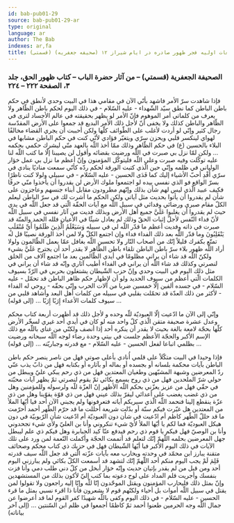 ```yaml
---
id: bab-pub01-29
source: bab-pub01-29-ar
type: original
language: ar
author: The Bab
indexes: ar,fa
title: بيان واقعات اوليه فجر ظهور صادره در ايام شيراز ۱۲ (صحيفه جعفريه) (قسمتى)
---
```

### الصحيفة الجعفرية (قسمتي) – من آثار حضرة الباب – كتاب ظهور الحق، جلد ۳، الصفحة ۲۲۲ – ۲۲٤

فإذا شاهدت سرّ الأمر فاشهد بأنّي الآن في مقامي هذا في البيت وحدي لأنطق في حكم باطن الباطن كما نطق سيّد الشّهداء - عليه السّلام - في ذلك اليوم لحكم باطن الظّاهر ولا يعرف من كلماتي أمر الموهوم فإنّ الأمر لو يظهر بحقيقته في عالم الأجساد لترى في الظّاهر والباطن كذلك ولا يخفى أنّ لأجل ذلك الأمر البديع قد جمعوا على الأرض المقدّسة رجال كثير وإنّي لو أردت لأغلب على الطّوائف كلّها ولكن أحببت أن يجري القضاء مخالفًا لهواي لينكسر قلبي ويحزن سرّي ويتغيّر فؤادي لأنّي كنت في حكم الباطن مشابها في البلاء بالحسين (ع) في حكم الظّاهر وذلك ممّا أخذ اللّه بالعهد منّي ليشرك حكمي بحكمه ... ولكن لمّا نزل بي صبرت في اللّه ورضيت بقضائه وأقول لن يصيبنا إلّا ما كتب اللّه لنا عليه توكّلت وفيه صبرت وعلى اللّه فليتوكّل المؤمنون وإنّ أعظم ما نزل بي عمل خؤار الولياني في ظلمه وإنّي حين الّذي كتبت الورقة لحكم ردّه كأنّي سمعت مناديًا ينادي في سرّي أَفْدِ أحبّ الأشياء إليك كما فَدَى الحسين - عليه السّلام - في سبيلي ولولا كنت ناظرًا بسرّ الواقع فو الذي نفسي بيده لو اجتمعوا ملوك الأرض لن يقدروا أن يأخذوا منّي حرفًا فكيف عبيد الّذي ليس لهم شأن بذلك وإنّهم مطرودون مقابل أبناء جنسهم وعاجزون على شأن لم يقدروا أن يأتوا بحديث مثل آياتي ولكن الحكم ما أشرت لك في سرّ الباطن ليعلم الكلّ مقام صبري ورضائي وفدائي في سبيل اللّه مع آيات الحقّة الّتي قد جعل اللّه في يدي حيث لم يقدروا أن يغلبوا عَلَيَّ جميع أهل الأرض وبذلك فديت من آثار نفسي في سبيل اللّه لأنّ فداء النّفس لأجلّ إثبات الحقّ وذلك لم يعادل شيئًا في الأعيان فلله الحمد والمنّة قد صبرت في ذاته وفديت أعظم ما قدّر اللّه لي في سبيله وَسَيَعْلَمُ الَّذِينَ ظَلَمُوا أَيِّ مُنْقَلَبٍ يَنْقَلِبُونَ وما قدّر اللّه بعد ذلك الفداء فداء وإن اجتمع الكلّ ولا لمن أخذ الورقة نصيبًا قل له تمتّع بكفرك قليلاً إنّك من أصحاب النّار ولا تحسبن اللّه بغافل عمّا يعمل الظّالمون ولولا أراد اللّه ظهور بلاء سرّ باطن الباطن تلقاء باطن الظّاهر لا يقدر أحد أن يجترح عَلَيَّ بشيء ولكنّ اللّه قد شاء أن يراني مظلومًا في أيدي الظّالمين بعد ما اجتمع آلاف من الخلق لنصرتي وكذلك قد شاء اللّه أن يراني في الفداء أطيب آثاري وإنّه قد شاء أن يراني في مثل ذلك اليوم في البيت وحدي وإنّ حزب الشّيطان يشتغلون بحربي في الرّدّ بسيوف الكلمات الّتي أعظم من سيوف الحديد ولو أن لإظهار حكم ظاهر الباطن قد تحمّل - عليه السّلام - في جسده ألفين إلّا خمسين ضربا من آلات الحرب وإنّي بحقّه - روحي له الفداء - لأكثر من ذلك العدّة قد تحمّلت بقلبي في سبيله من كلمات أهل البعد وأشاهد قلبي من سيوف كلمات الأعداء إِرَبًا إِرَبًا ... (إلى قوله) ...

وإنّي إلى الآن ما ادّعيت إلّا العبوديّة للّه وحده و لأجل ذلك قد أظهرت أربعة كتاب محكم وعدل عشرة صحيفة متقن الّذي كلّ واحد منه لو كان في أيدي أحد غيري لسخّر الأرض كلّها بحجّة لامعة بالغة بحيث لا يقدر أن ينكره أحد إذا أنصف ولكنّي من غناي باللّه مع ذلك الإسم الأكبر والحجّة الأعظم جلست في بيتي وحدة رضاء لوجه اللّه سبحانه ورضيت بظلمي اتباعا لفعل الحسين - عليه السّلام - مع قدرته وجباريّته ... (إلى قوله) ...

فإذا وحيدا في البيت متكّلاً على قلمي أُنادي بأعلى صوتي فهل من ناصر ينصر حكم باطن الباطن بآيات محكمة بلسانه أو بجسده أو بماله أو بآثاره أو بكتابه فهل من ذابّ يذب عنّي ردّ المعرضين وشبهة المشبّهين وطغيان المعتدين فهل من ذي رحم يبكي عليّ ويبطل من حولي شرّ الملحدين فهل من ذي روح يسمع بكائي ثمّ يقوم لنصرتي ثمّ يظهر آيات محبّته في حقّي فهل من عزيز يعزّني بحكم اللّه الأظهر إنّ العزّة للّه ولرسوله وللمؤمنين وهل من ذي غضب يغضب على أعدائي ليقرّ بذلك عيني فهل من ذي قوّة يقوّينا وهل من ذي عزّة ينقطع إلينا فنحمد اللّه الّذي سيريكم آياته فتعرفونها ولم يجبني الآن أحد فيا أيّها الملأ من المعتدين هل غيّرت فيكم سنّة أو بدّلت شريعة أحللت ما قد حرّم الطّهر أحمد أحرّمت ما قد حللّ الطّهر كاظم أم ادّعيت في شأن دون العبوديّة أم ادّعيت شأن الرّبوبيّة في دون هيكل العبوديّة فما لكم يا أيّها الملأ لأيّ شيء تنكروني وأنا بن العليّ ولأي شيء تجحدوني وأنا بن الوصيّ فهل فيكم يا قوم ذي رحم فيدفع عنّا كيد الجبابرة وهل فيكم ذي علم ليبطل جهل المعرضين بحلمه اللّهمّ إنّك لتعلم قد أتممت الحجّة وأكملت النّعمة لمن ورد على تلك الآيات في ذلك اليوم الأكبر فيا أيّها الشّيطان فهل في حزبك ذي كتاب محكم وصحائف متقنة يبارز ابن محمّد في وحدته ويحارب معه بآيات عزّته الّتي قد جعل اللّه سيف قدرته فَلِمَ لَمْ يجب اليوم منكم أحد اللّهمّ إنّك لتشهد قد أسمعت الكلّ بكائي ولم يبارزني اليوم أحد ومن قبل من لم يقدر بإتيان حديث وإنّه خؤار أبخل من كلّ دني طلب دمي وأنا فزت بنفسك وأجريت قلم المداد على لوح دعوته بما كتب إليّ لأكون بذلك من المستشهدين وإنّ بمثل ذلك فليحارب المؤمنون ويقتل الموحّدون إنّا للّه وإنّا إليه راجعون ولا تقولوا لمن يقتل في سبيل اللّه أموات بل أحياء ولكنّهم قوم لا يشعرون فأنا ذا اقرء نسبي بمثل ما قرء الحسين - عليه السّلام - في ذلك اليوم وكفى باللّه شهيدًا كفر القوم لما قد أعرضوا عن جمال اللّه وجه الحرمين طعنوا أحمد ثمّ كاظمًا أجمعوا في ظلم ابن السّنتين ... (إلى آخر بياناته)